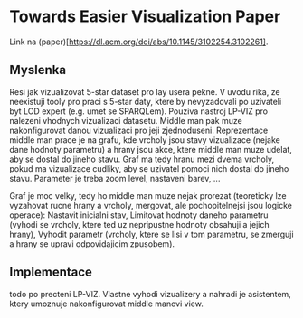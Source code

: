 # Towards Easier Visualization Paper
Link na (paper)[https://dl.acm.org/doi/abs/10.1145/3102254.3102261].

## Myslenka
Resi jak vizualizovat 5-star dataset pro lay usera pekne. V uvodu rika, ze neexistuji tooly pro praci s 5-star daty, ktere by nevyzadovali po uzivateli byt LOD expert (e.g. umet se SPARQLem). Pouziva nastroj LP-VIZ pro nalezeni vhodnych vizualizaci datasetu. Middle man pak muze nakonfigurovat danou vizualizaci pro jeji zjednoduseni. Reprezentace middle man prace je na grafu, kde vrcholy jsou stavy vizualizace (nejake dane hodnoty parametru) a hrany jsou akce, ktere middle man muze udelat, aby se dostal do jineho stavu. Graf ma tedy hranu mezi dvema vrcholy, pokud ma vizualizace cudliky, aby se uzivatel pomoci nich dostal do jineho stavu. Parameter je treba zoom level, nastaveni barev, ... 

Graf je moc velky, tedy ho middle man muze nejak prorezat (teoreticky lze vyzahovat rucne hrany a vrcholy, mergovat, ale pochopitelnejsi jsou logicke operace): Nastavit inicialni stav, Limitovat hodnoty daneho parametru (vyhodi se vrcholy, ktere ted uz nepripustne hodnoty obsahuji a jejich hrany), Vyhodit parametr (vrcholy, ktere se lisi v tom parametru, se zmerguji a hrany se upravi odpovidajicim zpusobem). 

## Implementace
todo po precteni LP-VIZ. Vlastne vyhodi vizualizery a nahradi je asistentem, ktery umoznuje nakonfigurovat middle manovi view.


